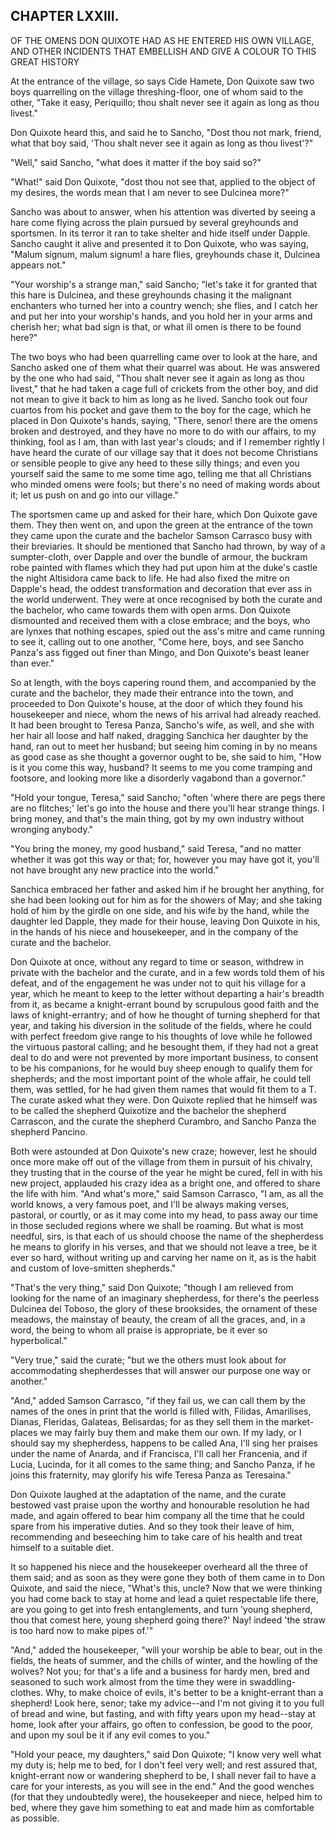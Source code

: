 ## CHAPTER LXXIII.

OF THE OMENS DON QUIXOTE HAD AS HE ENTERED HIS OWN VILLAGE, AND OTHER
INCIDENTS THAT EMBELLISH AND GIVE A COLOUR TO THIS GREAT HISTORY


At the entrance of the village, so says Cide Hamete, Don Quixote saw two
boys quarrelling on the village threshing-floor, one of whom said to the
other, "Take it easy, Periquillo; thou shalt never see it again as long
as thou livest."

Don Quixote heard this, and said he to Sancho, "Dost thou not mark,
friend, what that boy said, 'Thou shalt never see it again as long as
thou livest'?"

"Well," said Sancho, "what does it matter if the boy said so?"

"What!" said Don Quixote, "dost thou not see that, applied to the object
of my desires, the words mean that I am never to see Dulcinea more?"

Sancho was about to answer, when his attention was diverted by seeing a
hare come flying across the plain pursued by several greyhounds and
sportsmen. In its terror it ran to take shelter and hide itself under
Dapple. Sancho caught it alive and presented it to Don Quixote, who was
saying, "Malum signum, malum signum! a hare flies, greyhounds chase it,
Dulcinea appears not."

"Your worship's a strange man," said Sancho; "let's take it for granted
that this hare is Dulcinea, and these greyhounds chasing it the malignant
enchanters who turned her into a country wench; she flies, and I catch
her and put her into your worship's hands, and you hold her in your arms
and cherish her; what bad sign is that, or what ill omen is there to be
found here?"

The two boys who had been quarrelling came over to look at the hare, and
Sancho asked one of them what their quarrel was about. He was answered by
the one who had said, "Thou shalt never see it again as long as thou
livest," that he had taken a cage full of crickets from the other boy,
and did not mean to give it back to him as long as he lived. Sancho took
out four cuartos from his pocket and gave them to the boy for the cage,
which he placed in Don Quixote's hands, saying, "There, senor! there are
the omens broken and destroyed, and they have no more to do with our
affairs, to my thinking, fool as I am, than with last year's clouds; and
if I remember rightly I have heard the curate of our village say that it
does not become Christians or sensible people to give any heed to these
silly things; and even you yourself said the same to me some time ago,
telling me that all Christians who minded omens were fools; but there's
no need of making words about it; let us push on and go into our
village."

The sportsmen came up and asked for their hare, which Don Quixote gave
them. They then went on, and upon the green at the entrance of the town
they came upon the curate and the bachelor Samson Carrasco busy with
their breviaries. It should be mentioned that Sancho had thrown, by way
of a sumpter-cloth, over Dapple and over the bundle of armour, the
buckram robe painted with flames which they had put upon him at the
duke's castle the night Altisidora came back to life. He had also fixed
the mitre on Dapple's head, the oddest transformation and decoration that
ever ass in the world underwent. They were at once recognised by both the
curate and the bachelor, who came towards them with open arms. Don
Quixote dismounted and received them with a close embrace; and the boys,
who are lynxes that nothing escapes, spied out the ass's mitre and came
running to see it, calling out to one another, "Come here, boys, and see
Sancho Panza's ass figged out finer than Mingo, and Don Quixote's beast
leaner than ever."

So at length, with the boys capering round them, and accompanied by the
curate and the bachelor, they made their entrance into the town, and
proceeded to Don Quixote's house, at the door of which they found his
housekeeper and niece, whom the news of his arrival had already reached.
It had been brought to Teresa Panza, Sancho's wife, as well, and she with
her hair all loose and half naked, dragging Sanchica her daughter by the
hand, ran out to meet her husband; but seeing him coming in by no means
as good case as she thought a governor ought to be, she said to him, "How
is it you come this way, husband? It seems to me you come tramping and
footsore, and looking more like a disorderly vagabond than a governor."

"Hold your tongue, Teresa," said Sancho; "often 'where there are pegs
there are no flitches;' let's go into the house and there you'll hear
strange things. I bring money, and that's the main thing, got by my own
industry without wronging anybody."

"You bring the money, my good husband," said Teresa, "and no matter
whether it was got this way or that; for, however you may have got it,
you'll not have brought any new practice into the world."

Sanchica embraced her father and asked him if he brought her anything,
for she had been looking out for him as for the showers of May; and she
taking hold of him by the girdle on one side, and his wife by the hand,
while the daughter led Dapple, they made for their house, leaving Don
Quixote in his, in the hands of his niece and housekeeper, and in the
company of the curate and the bachelor.

Don Quixote at once, without any regard to time or season, withdrew in
private with the bachelor and the curate, and in a few words told them of
his defeat, and of the engagement he was under not to quit his village
for a year, which he meant to keep to the letter without departing a
hair's breadth from it, as became a knight-errant bound by scrupulous
good faith and the laws of knight-errantry; and of how he thought of
turning shepherd for that year, and taking his diversion in the solitude
of the fields, where he could with perfect freedom give range to his
thoughts of love while he followed the virtuous pastoral calling; and he
besought them, if they had not a great deal to do and were not prevented
by more important business, to consent to be his companions, for he would
buy sheep enough to qualify them for shepherds; and the most important
point of the whole affair, he could tell them, was settled, for he had
given them names that would fit them to a T. The curate asked what they
were. Don Quixote replied that he himself was to be called the shepherd
Quixotize and the bachelor the shepherd Carrascon, and the curate the
shepherd Curambro, and Sancho Panza the shepherd Pancino.

Both were astounded at Don Quixote's new craze; however, lest he should
once more make off out of the village from them in pursuit of his
chivalry, they trusting that in the course of the year he might be cured,
fell in with his new project, applauded his crazy idea as a bright one,
and offered to share the life with him. "And what's more," said Samson
Carrasco, "I am, as all the world knows, a very famous poet, and I'll be
always making verses, pastoral, or courtly, or as it may come into my
head, to pass away our time in those secluded regions where we shall be
roaming. But what is most needful, sirs, is that each of us should choose
the name of the shepherdess he means to glorify in his verses, and that
we should not leave a tree, be it ever so hard, without writing up and
carving her name on it, as is the habit and custom of love-smitten
shepherds."

"That's the very thing," said Don Quixote; "though I am relieved from
looking for the name of an imaginary shepherdess, for there's the
peerless Dulcinea del Toboso, the glory of these brooksides, the ornament
of these meadows, the mainstay of beauty, the cream of all the graces,
and, in a word, the being to whom all praise is appropriate, be it ever
so hyperbolical."

"Very true," said the curate; "but we the others must look about for
accommodating shepherdesses that will answer our purpose one way or
another."

"And," added Samson Carrasco, "if they fail us, we can call them by the
names of the ones in print that the world is filled with, Filidas,
Amarilises, Dianas, Fleridas, Galateas, Belisardas; for as they sell them
in the market-places we may fairly buy them and make them our own. If my
lady, or I should say my shepherdess, happens to be called Ana, I'll sing
her praises under the name of Anarda, and if Francisca, I'll call her
Francenia, and if Lucia, Lucinda, for it all comes to the same thing; and
Sancho Panza, if he joins this fraternity, may glorify his wife Teresa
Panza as Teresaina."

Don Quixote laughed at the adaptation of the name, and the curate
bestowed vast praise upon the worthy and honourable resolution he had
made, and again offered to bear him company all the time that he could
spare from his imperative duties. And so they took their leave of him,
recommending and beseeching him to take care of his health and treat
himself to a suitable diet.

It so happened his niece and the housekeeper overheard all the three of
them said; and as soon as they were gone they both of them came in to Don
Quixote, and said the niece, "What's this, uncle? Now that we were
thinking you had come back to stay at home and lead a quiet respectable
life there, are you going to get into fresh entanglements, and turn
'young shepherd, thou that comest here, young shepherd going there?' Nay!
indeed 'the straw is too hard now to make pipes of.'"

"And," added the housekeeper, "will your worship be able to bear, out in
the fields, the heats of summer, and the chills of winter, and the
howling of the wolves? Not you; for that's a life and a business for
hardy men, bred and seasoned to such work almost from the time they were
in swaddling-clothes. Why, to make choice of evils, it's better to be a
knight-errant than a shepherd! Look here, senor; take my advice--and I'm
not giving it to you full of bread and wine, but fasting, and with fifty
years upon my head--stay at home, look after your affairs, go often to
confession, be good to the poor, and upon my soul be it if any evil comes
to you."

"Hold your peace, my daughters," said Don Quixote; "I know very well what
my duty is; help me to bed, for I don't feel very well; and rest assured
that, knight-errant now or wandering shepherd to be, I shall never fail
to have a care for your interests, as you will see in the end." And the
good wenches (for that they undoubtedly were), the housekeeper and niece,
helped him to bed, where they gave him something to eat and made him as
comfortable as possible.





